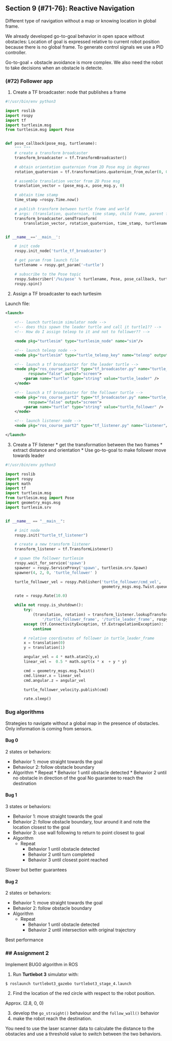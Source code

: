 ## Section 9 (#71-76): Reactive Navigation
Different type of navigation without a map or knowing location in global frame.

We already developed go-to-goal behavior in open space without obstacles: Location of goal is expressed relative to current robot position because there is no global frame. To generate control signals we use a PID controller.

Go-to-goal + obstacle avoidance is more complex. We also need the robot to take decisions when an obstacle is detecte.

### (#72) Follower app
1. Create a TF broadcaster: node that publishes a frame

```python
#!/usr/bin/env python3

import roslib
import rospy
import tf
import turtlesim.msg
from turtlesim.msg import Pose


def pose_callback(pose_msg, turtlename):
	""" """
    # create a transform broadcaster
    transform_broadcaster = tf.TransformBroadcaster()

    # obtain orientation quaternion from 2D Pose msg in degrees
    rotation_quaternion = tf.transformations.quaternion_from_euler(0, 0, pose_msg.theta)

    # assemble translation vector from 2D Pose msg
    translation_vector = (pose_msg.x, pose_msg.y, 0)

    # obtain time stamp
    time_stamp =rospy.Time.now()

    # publish transform between turtle frame and world
    # args: (translation, quaternion, time stamp, child frame, parent frame)
    transform_broadcaster.sendTransform(
        translation_vector, rotation_quaternion, time_stamp, turtlename+"_frame", "world")


if __name__=='__main__':

	# init code
    rospy.init_node('turtle_tf_broadcaster')

    # get param from launch file
    turtlename = rospy.get_param('~turtle')

    # subscribe to the Pose topic
    rospy.Subscriber('/%s/pose' % turtlename, Pose, pose_callback, turtlename)
    rospy.spin()
```

2. Assign a TF broadcaster to each turtlesim

Launch file:
```xml
<launch>
    
    <!-- launch turtlesim simulator node -->
    <!-- does this spawn the leader turtle and call it turtle1?? -->
    <!-- How do I assign teleop to it and not to follower?? -->

    <node pkg="turtlesim" type="turtlesim_node" name="sim"/>

    <!-- launch teleop node -->
    <node pkg="turtlesim" type="turtle_teleop_key" name="teleop" output="screen"/>

    <!-- launch a tf broadcaster for the leader turtle -->
    <node pkg="ros_course_part2" type="tf_broadcaster.py" name="turtle_leader_tf_broadcaster" 
          respawn="false" output="screen">
    	<param name="turtle" type="string" value="turtle_leader" />
    </node>

    <!-- launch a tf broadcaster for the follower turtle -->
    <node pkg="ros_course_part2" type="tf_broadcaster.py" name="turtle_follower_tf_broadcaster"
          respawn="false" output="screen">
    	<param name="turtle" type="string" value="turtle_follower" />
    </node>

    <!-- launch listener node -->
    <node pkg="ros_course_part2" type="tf_listener.py" name="listener"/>   

</launch>
```

3. Create a TF listener
       * get the transformation between the two frames
       * extract distance and orientation
       * Use go-to-goal to make follower move towards leader

```python
#!/usr/bin/env python3

import roslib
import rospy
import math
import tf
import turtlesim.msg
from turtlesim.msg import Pose
import geometry_msgs.msg
import turtlesim.srv


if __name__ == "__main__":

	# init node
    rospy.init("turtle_tf_listener")

    # create a new transform listener
    transform_listener = tf.TransformListener()

    # spawn the follower turtlesim
    rospy.wait_for_service('spawn')
    spawner = rospy.ServiceProxy('spawn', turtlesim.srv.Spawn)
    spawner(4, 2, 0, 'turtle_follower' )

    turtle_follower_vel = rospy.Publisher('turtle_follower/cmd_vel',
                                          geometry_msgs.msg.Twist.queue_size=1)

    rate = rospy.Rate(10.0)

    while not rospy.is_shutdown():
    	try:
        	(translation, rotation) = transform_listener.lookupTransform(
                '/turtle_follower_frame', '/turtle_leader_frame', rospy.Time(0))
        except (tf.ConnectivityException, tf.ExtrapolationException):
        	continue

        # relative coordinates of follower in turtle_leader_frame
        x = translation(0)
        y = translation(1)

        angular_vel = 4 * math.atan2(y,x)
        linear_vel =  0.5 * math.sqrt(x * x  + y * y)

        cmd = geometry_msgs.msg.Twist()
        cmd.linear.x = linear_vel
        cmd.angular.z = angular_vel

        turtle_follower_velocity.publish(cmd)

        rate.sleep()
```

### Bug algorithms

Strategies to navigate without a global map in the presence of obstacles. Only information is coming from sensors.
#### Bug 0
2 states or behaviors:

* Behavior 1: move straight towards the goal
* Behaviour 2: follow obstacle boundary
* Algorithm
        * Repeat
                * Behavior 1 until obstacle detected
                * Behavior 2 until no obstacle in direction of the goal
                No guarantee to reach the destination

#### Bug 1
3 states or behaviors:

* Behavior 1: move straight towards the goal
* Behavior 2: follow obstacle boundary, tour around it and note the location closest to the goal
* Behavior 3: use wall following to return to point closest to goal 
* Algorithm
  * Repeat
    * Behavior 1 until obstacle detected
    * Behavior 2 until turn completed
    * Behavior 3 until closest point reached

Slower but better guarantees

#### Bug 2

2 states or behaviors:

* Behavior 1: move straight towards the goal
* Behavior 2: follow obstacle boundary
* Algorithm
  * Repeat 
    * Behavior 1 until obstacle detected
    * Behavior 2 until intersection with original trajectory

Best performance

### ## Assignment 2

Implement BUG0 algorithm in ROS

1. Run **Turtlebot 3** simulator with:

``` bash
$ roslaunch turtlebot3_gazebo turtlebot3_stage_4.launch
```

2. Find the location of the red circle with respect to the robot position. 

Approx. (2.8, 0, 0)

3. develop the `go_straight()` behaviour and the `follow_wall()` behavior 
4. make the robot reach the destination. 

You need to use the laser scanner data to calculate the distance to the obstacles and use a threshold value to switch between the two behaviors.

